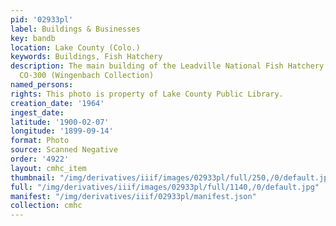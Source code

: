 ```yaml
---
pid: '02933pl'
label: Buildings & Businesses
key: bandb
location: Lake County (Colo.)
keywords: Buildings, Fish Hatchery
description: The main building of the Leadville National Fish Hatchery in 1964; 2846
  CO-300 (Wingenbach Collection)
named_persons: 
rights: This photo is property of Lake County Public Library.
creation_date: '1964'
ingest_date: 
latitude: '1900-02-07'
longitude: '1899-09-14'
format: Photo
source: Scanned Negative
order: '4922'
layout: cmhc_item
thumbnail: "/img/derivatives/iiif/images/02933pl/full/250,/0/default.jpg"
full: "/img/derivatives/iiif/images/02933pl/full/1140,/0/default.jpg"
manifest: "/img/derivatives/iiif/02933pl/manifest.json"
collection: cmhc
---
```

